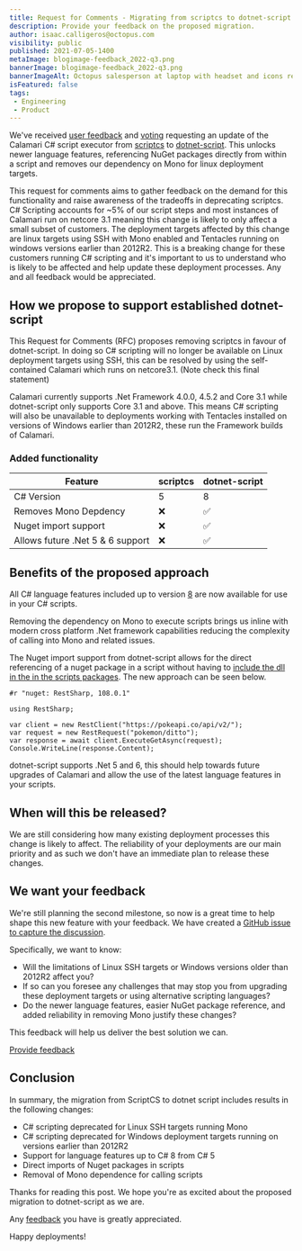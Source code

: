 ```yaml
---
title: Request for Comments - Migrating from scriptcs to dotnet-script
description: Provide your feedback on the proposed migration.
author: isaac.calligeros@octopus.com
visibility: public
published: 2021-07-05-1400
metaImage: blogimage-feedback_2022-q3.png
bannerImage: blogimage-feedback_2022-q3.png
bannerImageAlt: Octopus salesperson at laptop with headset and icons representing customer feedback
isFeatured: false
tags:
 - Engineering
 - Product
---
```


We've received [user feedback](https://help.octopus.com/t/consider-use-dotnet-script-vs-scriptcs/22144) and [voting](https://octopusdeploy.uservoice.com/forums/170787-general/suggestions/31454668-allow-the-use-of-c-script-csx-using-net-core) requesting an update of the Calamari C# script executor from [scriptcs](https://github.com/scriptcs/scriptcs) to [dotnet-script](https://github.com/filipw/dotnet-script). This unlocks newer language features, referencing NuGet packages directly from within a script and removes our dependency on Mono for linux deployment targets.

This request for comments aims to gather feedback on the demand for this functionality and raise awareness of the tradeoffs in deprecating scriptcs. C# Scripting accounts for ~5% of our script steps and most instances of Calamari run on netcore 3.1 meaning this change is likely to only affect a small subset of customers.  The deployment targets affected by this change are linux targets using SSH with Mono enabled and Tentacles running on windows versions earlier than 2012R2. This is a breaking change for these customers running C# scripting and it's important to us to understand who is likely to be affected and help update these deployment processes. Any and all feedback would be appreciated.

## How we propose to support established dotnet-script

This Request for Comments (RFC) proposes removing scriptcs in favour of dotnet-script. In doing so C# scripting will no longer be available  on Linux deployment targets using SSH, this can be resolved by using the self-contained Calamari which runs on netcore3.1. (Note check this final statement)

Calamari currently supports .Net Framework 4.0.0, 4.5.2 and Core 3.1 while dotnet-script only supports Core 3.1 and above. This means C# scripting will also be unavailable to deployments working with Tentacles installed on versions of Windows earlier than 2012R2, these run the Framework builds of Calamari. 

### Added functionality
| Feature                               | scriptcs          | dotnet-script    |
|---------------------------------------|-------------------|------------------|
| C# Version                            | 5                 | 8                |
| Removes Mono Depdency                 | ❌                | ✅              |
| Nuget import support                  | ❌                | ✅              |
| Allows future .Net 5 & 6 support      | ❌                | ✅              |


## Benefits of the proposed approach

All C# language features included up to version [8](https://docs.microsoft.com/en-us/dotnet/csharp/whats-new/csharp-8) are now available for use in your C# scripts.

Removing the dependency on Mono to execute scripts brings us inline with modern cross platform .Net framework capabilities reducing the complexity of calling into Mono and related issues.

The Nuget import support from dotnet-script allows for the direct referencing of a nuget package in a script without having to [include the dll in the in the scripts packages](https://octopus.com/docs/octopus-rest-api/octopus.client/using-client-in-octopus). The new approach can be seen below.

```
#r "nuget: RestSharp, 108.0.1"

using RestSharp;
  
var client = new RestClient("https://pokeapi.co/api/v2/");
var request = new RestRequest("pokemon/ditto");
var response = await client.ExecuteGetAsync(request);
Console.WriteLine(response.Content);
```

dotnet-script supports .Net 5 and 6, this should help towards future upgrades of Calamari and allow the use of the latest language features in your scripts.

## When will this be released?

We are still considering how many existing deployment processes this change is likely to affect. The reliability of your deployments are our main priority and as such we don't have an immediate plan to release these changes.

## We want your feedback

We're still planning the second milestone, so now is a great time to help shape this new feature with your feedback. We have created a [GitHub issue to capture the discussion](https://github.com/OctopusDeploy/StepsFeedback/issues/7).

Specifically, we want to know:

- Will the limitations of Linux SSH targets or Windows versions older than 2012R2 affect you?
- If so can you foresee any challenges that may stop you from upgrading these deployment targets or using alternative scripting languages?
- Do the newer language features, easier NuGet package reference, and added reliability in removing Mono justify these changes?

This feedback will help us deliver the best solution we can.

<span><a class="btn btn-success" href="https://github.com/OctopusDeploy/StepsFeedback/issues/7">Provide feedback</a></span>

## Conclusion

In summary, the migration from ScriptCS to dotnet script includes results in the following changes:

- C# scripting deprecated for Linux SSH targets running Mono
- C# scripting deprecated for Windows deployment targets running on versions earlier than 2012R2
- Support for language features up to C# 8 from C# 5
- Direct imports of Nuget packages in scripts
- Removal of Mono dependence for calling scripts

Thanks for reading this post. We hope you're as excited about the proposed migration to dotnet-script as we are.

Any [feedback](https://github.com/OctopusDeploy/StepsFeedback/issues/7) you have is greatly appreciated.

Happy deployments!